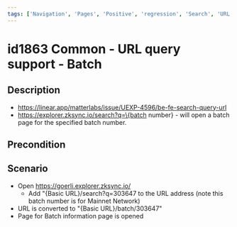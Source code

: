 ```yaml
---
tags: ['Navigation', 'Pages', 'Positive', 'regression', 'Search', 'URL', 'Active']
---
```


# id1863 Common - URL query support - Batch

## Description
  - https://linear.app/matterlabs/issue/UEXP-4596/be-fe-search-query-url
  - https://explorer.zksync.io/search?q=\{batch number\} - will open a batch page for the specified batch number.

## Precondition


## Scenario
- Open https://goerli.explorer.zksync.io/
    - Add "\{Basic URL\}/search?q=303647 to the URL address (note this batch number is for Mainnet Network)
- URL is converted to "\{Basic URL\}/batch/303647"
- Page for Batch information page is opened
